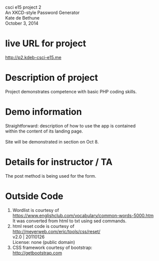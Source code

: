 csci e15 project 2 <br />
An XKCD-style Password Generator<br />
Kate de Bethune <br />
October 3, 2014<br />

# live URL for project
http://p2.kdeb-csci-e15.me

# Description of project
Project demonstrates competence with basic PHP coding skills. <br />

# Demo information
Straightforward: description of how to use the app is contained <br />
within the content of its landing page. <br />
<br />
Site will be demonstrated in section on Oct 8. <br />

# Details for instructor / TA <br />
The post method is being used for the form.

# Outside Code
1. Wordlist is courtesy of <br />
https://www.englishclub.com/vocabulary/common-words-5000.htm <br />
It was converted from html to txt using sed commands. <br />
2. html reset code is courtesy of <br />
   http://meyerweb.com/eric/tools/css/reset/ <br />
   v2.0 | 20110126 <br />
   License: none (public domain) <br />
3. CSS framework courtesy of bootstrap: <br />
	http://getbootstrap.com <br />
  

